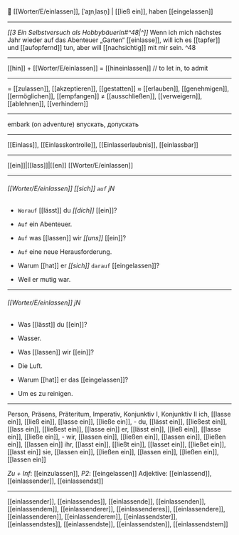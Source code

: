 🚪 [[Worter/E/einlassen]], [ˈaɪ̯nˌlasn̩] | [[ließ ein]], haben [[eingelassen]]

---
*[[3  Ein Selbstversuch als Hobbybäuerin#^48|^]]* Wenn ich mich nächstes Jahr wieder auf das Abenteuer „Garten“ [[einlasse]], will ich es [[tapfer]] und [[aufopfernd]] tun, aber will [[nachsichtig]] mit mir sein. ^48

---
[[hin]] + [[Worter/E/einlassen]] = [[hineinlassen]] // to let in, to admit

---
= [[zulassen]], [[akzeptieren]], [[gestatten]]
≈ [[erlauben]], [[genehmigen]], [[ermöglichen]], [[empfangen]]
≠ [[ausschließen]], [[verweigern]], [[ablehnen]], [[verhindern]]

---
embark (on adventure)
впускать, допускать

---
[[Einlass]], [[Einlasskontrolle]], [[Einlasserlaubnis]], [[einlassbar]]

---
[[ein]]|[[lass]]|[[en]]
[[Worter/E/einlassen]]


---
###### [[Worter/E/einlassen]] *[[sich]]* `auf` jN
- `Worauf` [[lässt]] du *[[dich]]* [[ein]]?
- `Auf` ein Abenteuer.

- `Auf` was [[lassen]] wir *[[uns]]* [[ein]]?
- `Auf` eine neue Herausforderung.

- Warum [[hat]] er *[[sich]]* `darauf` [[eingelassen]]?
- Weil er mutig war.

---
###### [[Worter/E/einlassen]] jN
- Was [[lässt]] du [[ein]]?
- Wasser.

- Was [[lassen]] wir [[ein]]?
- Die Luft.

- Warum [[hat]] er das [[eingelassen]]?
- Um es zu reinigen.

---
Person, Präsens, Präteritum, Imperativ, Konjunktiv I,  Konjunktiv II 
ich, [[lasse ein]], [[ließ ein]], [[lasse ein]], [[ließe ein]], -
du, [[lässt ein]], [[ließest ein]], [[lass ein]], [[ließest ein]], [[lasse ein]]
er, [[lässt ein]], [[ließ ein]], [[lasse ein]], [[ließe ein]], -
wir, [[lassen ein]], [[ließen ein]], [[lassen ein]], [[ließen ein]], [[lassen ein]]
ihr, [[lasst ein]], [[ließt ein]], [[lasset ein]], [[ließet ein]], [[lasst ein]]
sie, [[lassen ein]], [[ließen ein]], [[lassen ein]], [[ließen ein]], [[lassen ein]]

*Zu + Inf*: [[einzulassen]], *P2*: [[eingelassen]]
Adjektive: [[einlassend]], [[einlassender]], [[einlassendst]]

---
[[einlassender]], [[einlassendes]], [[einlassende]], [[einlassenden]], [[einlassendem]], [[einlassenderer]], [[einlassenderes]], [[einlassendere]], [[einlassenderen]], [[einlassenderem]], [[einlassendster]], [[einlassendstes]], [[einlassendste]], [[einlassendsten]], [[einlassendstem]]